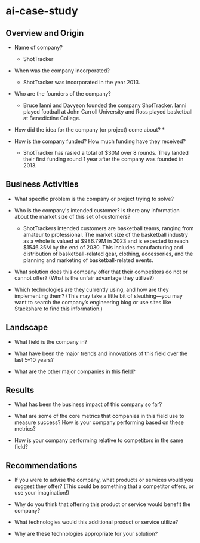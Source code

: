 # ai-case-study


## Overview and Origin

* Name of company?
    * ShotTracker

* When was the company incorporated?
    * ShotTracker was incorporated in the year 2013.

* Who are the founders of the company?
    * Bruce Ianni and Davyeon founded the company ShotTracker. Ianni played football at John Carroll University and Ross played basketball at Benedictine College. 
* How did the idea for the company (or project) come about?
    * 
* How is the company funded? How much funding have they received?
    * ShotTracker has rasied a total of $30M over 8 rounds. They landed their first funding round 1 year after the company was founded in 2013. 
## Business Activities

* What specific problem is the company or project trying to solve?

* Who is the company's intended customer? Is there any information about the market size of this set of customers?
    * ShotTrackers intended customers are basketball teams, ranging from amateur to professional. The market size of the basketball industry as a whole is valued at $986.79M in 2023 and is expected to reach $1546.35M by the end of 2030. This includes manufacturing and distribution of basketball-related gear, clothing, accessories, and the planning and marketing of basketball-related events. 

* What solution does this company offer that their competitors do not or cannot offer? (What is the unfair advantage they utilize?)

* Which technologies are they currently using, and how are they implementing them? (This may take a little bit of sleuthing&mdash;you may want to search the company’s engineering blog or use sites like Stackshare to find this information.)

## Landscape

* What field is the company in?

* What have been the major trends and innovations of this field over the last 5&ndash;10 years?

* What are the other major companies in this field?

## Results

* What has been the business impact of this company so far?

* What are some of the core metrics that companies in this field use to measure success? How is your company performing based on these metrics?

* How is your company performing relative to competitors in the same field?

## Recommendations

* If you were to advise the company, what products or services would you suggest they offer? (This could be something that a competitor offers, or use your imagination!)

* Why do you think that offering this product or service would benefit the company?

* What technologies would this additional product or service utilize?

* Why are these technologies appropriate for your solution?